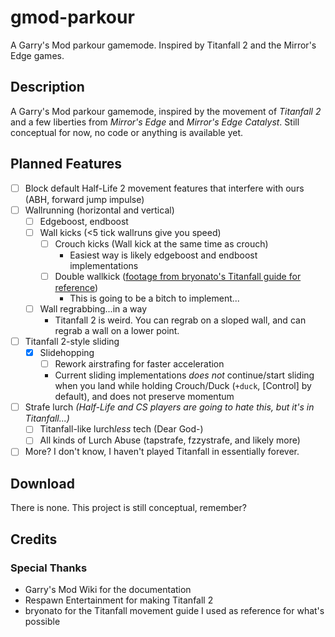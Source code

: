 # gmod-parkour
A Garry's Mod parkour gamemode. Inspired by Titanfall 2 and the Mirror's Edge games.
<!--
> [!NOTE]
> This isn't a Beatrun remake in any way, if you're curious- where did you get that idea from anyway?
-->

## Description
A Garry's Mod parkour gamemode, inspired by the movement of *Titanfall 2* and a few liberties from *Mirror's Edge* and *Mirror's Edge Catalyst*. Still conceptual for now, no code or anything is available yet.

## Planned Features
- [ ] Block default Half-Life 2 movement features that interfere with ours (ABH, forward jump impulse)
- [ ] Wallrunning (horizontal and vertical)
  - [ ] Edgeboost, endboost
  - [ ] Wall kicks (<5 tick wallruns give you speed)
    - [ ] Crouch kicks (Wall kick at the same time as crouch)
      - Easiest way is likely edgeboost and endboost implementations
    - [ ] Double wallkick ([footage from bryonato's Titanfall guide for reference](https://youtu.be/C_cXYyA4LaU?t=1220&si=3SBYTl3WAtox0Y0D))
      - This is going to be a bitch to implement...
  - [ ] Wall regrabbing...in a way
    - Titanfall 2 is weird. You can regrab on a sloped wall, and can regrab a wall on a lower point.
- [ ] Titanfall 2-style sliding
  - [X] Slidehopping
    - [ ] Rework airstrafing for faster acceleration
    - Current sliding implementations *does not* continue/start sliding when you land while holding Crouch/Duck (`+duck`, [Control] by default), and does not preserve momentum
- [ ] Strafe lurch *(Half-Life and CS players are going to hate this, but it's in Titanfall...)*
  - [ ] Titanfall-like lurch*less* tech (Dear God-)
  - [ ] All kinds of Lurch Abuse (tapstrafe, fzzystrafe, and likely more)
- [ ] More? I don't know, I haven't played Titanfall in essentially forever.

## Download
There is none. This project is still conceptual, remember?

## Credits
### Special Thanks
- Garry's Mod Wiki for the documentation
- Respawn Entertainment for making Titanfall 2
- bryonato for the Titanfall movement guide I used as reference for what's possible